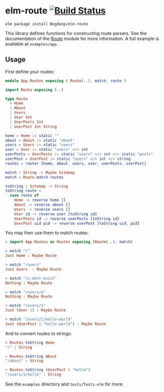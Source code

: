 # elm-route [![Build Status](https://travis-ci.org/Bogdanp/elm-route.svg)](https://travis-ci.org/Bogdanp/elm-route)

``` shell
elm package install Bogdanp/elm-route
```

This library defines functions for constructing route parsers.  See
the documentation of the [Route][route] module for more information.
A full example is available at `examples/app`.

## Usage

First define your routes:

```elm
module App.Routes exposing ( Route(..), match, route )

import Route exposing (..)

type Route
  = Home
  | About
  | Users
  | User Int
  | UserPosts Int
  | UserPost Int String

home = Home := static ""
about = About := static "about"
users = Users := static "users"
user = User := static "users" </> int
userPosts = UserPosts := static "users" </> int </> static "posts"
userPost = UserPost := static "users" </> int </> string
routes = router [home, about, users, user, userPosts, userPost]

match : String -> Maybe Sitemap
match = Route.match routes

toString : Sitemap -> String
toString route =
  case route of
    Home -> reverse home []
    About -> reverse about []
    Users -> reverse users []
    User id -> reverse user [toString id]
    UserPosts id -> reverse userPosts [toString id]
    UserPost uid pid -> reverse userPost [toString uid, pid]
```

You may then use them to match routes:

```elm
> import App.Routes as Routes exposing (Route(..), match)

> match "/"
Just Home : Maybe Route

> match "/users"
Just Users  : Maybe Route

> match "/i-dont-exist"
Nothing : Maybe Route

> match "/users/a"
Nothing : Maybe Route

> match "/users/1"
Just (User 1) : Maybe Route

> match "/users/1/hello-world"
Just (UserPost 1 "hello-world") : Maybe Route
```

And to convert routes to strings:

```elm
> Routes.toString Home
"/" : String

> Routes.toString About
"/about" : String

> Routes.toString (UserPost 1 "hello")
"/users/1/hello" : String
```

See the `examples` directory and `tests/Tests.elm` for more.


[route]: http://package.elm-lang.org/packages/Bogdanp/elm-route/latest/Route
